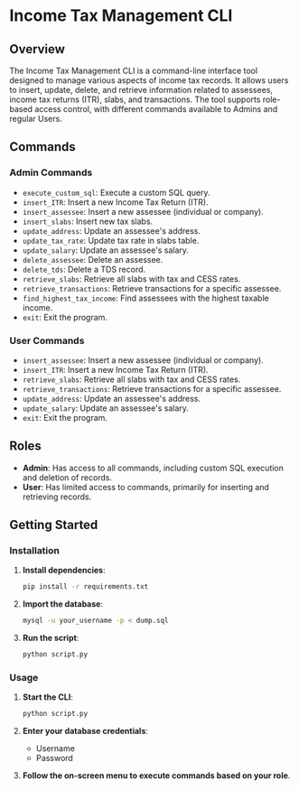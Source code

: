 # Income Tax Management CLI

## Overview
The Income Tax Management CLI is a command-line interface tool designed to manage various aspects of income tax records. It allows users to insert, update, delete, and retrieve information related to assessees, income tax returns (ITR), slabs, and transactions. The tool supports role-based access control, with different commands available to Admins and regular Users.

## Commands

### Admin Commands
- `execute_custom_sql`: Execute a custom SQL query.
- `insert_ITR`: Insert a new Income Tax Return (ITR).
- `insert_assessee`: Insert a new assessee (individual or company).
- `insert_slabs`: Insert new tax slabs.
- `update_address`: Update an assessee's address.
- `update_tax_rate`: Update tax rate in slabs table.
- `update_salary`: Update an assessee's salary.
- `delete_assessee`: Delete an assessee.
- `delete_tds`: Delete a TDS record.
- `retrieve_slabs`: Retrieve all slabs with tax and CESS rates.
- `retrieve_transactions`: Retrieve transactions for a specific assessee.
- `find_highest_tax_income`: Find assessees with the highest taxable income.
- `exit`: Exit the program.

### User Commands
- `insert_assessee`: Insert a new assessee (individual or company).
- `insert_ITR`: Insert a new Income Tax Return (ITR).
- `retrieve_slabs`: Retrieve all slabs with tax and CESS rates.
- `retrieve_transactions`: Retrieve transactions for a specific assessee.
- `update_address`: Update an assessee's address.
- `update_salary`: Update an assessee's salary.
- `exit`: Exit the program.

## Roles
- **Admin**: Has access to all commands, including custom SQL execution and deletion of records.
- **User**: Has limited access to commands, primarily for inserting and retrieving records.

## Getting Started
### Installation
1. **Install dependencies**:
    ```sh
    pip install -r requirements.txt
    ```

2. **Import the database**:
    ```sh
    mysql -u your_username -p < dump.sql
    ```

3. **Run the script**:
    ```sh
    python script.py
    ```

### Usage
1. **Start the CLI**:
    ```sh
    python script.py
    ```

2. **Enter your database credentials**:
    - Username
    - Password

3. **Follow the on-screen menu to execute commands based on your role**.
